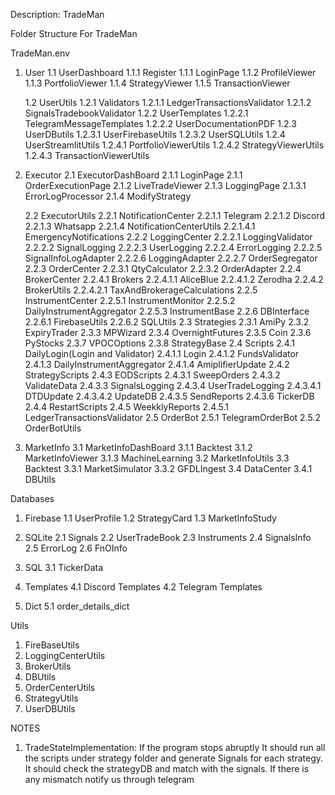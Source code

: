 Description: TradeMan

Folder Structure For TradeMan

TradeMan.env
1. User
    1.1 UserDashboard
        1.1.1 Register
        1.1.1 LoginPage
        1.1.2 ProfileViewer
        1.1.3 PortfolioViewer
        1.1.4 StrategyViewer
        1.1.5 TransactionViewer
   
    1.2 UserUtils
        1.2.1 Validators
            1.2.1.1 LedgerTransactionsValidator
            1.2.1.2 SignalsTradebookValidator
        1.2.2 UserTemplates
            1.2.2.1 TelegramMessageTemplates
            1.2.2.2 UserDocumentationPDF
        1.2.3 UserDButils
            1.2.3.1 UserFirebaseUtils
            1.2.3.2 UserSQLUtils
        1.2.4 UserStreamlitUtils
            1.2.4.1 PortfolioViewerUtils
            1.2.4.2 StrategyViewerUtils
            1.2.4.3 TransactionViewerUtils

3. Executor
    2.1 ExecutorDashBoard
        2.1.1 LoginPage
        2.1.1 OrderExecutionPage
        2.1.2 LiveTradeViewer
        2.1.3 LoggingPage
            2.1.3.1 ErrorLogProcessor
        2.1.4 ModifyStrategy

    2.2 ExecutorUtils
        2.2.1 NotificationCenter
            2.2.1.1 Telegram
            2.2.1.2 Discord
            2.2.1.3 Whatsapp
            2.2.1.4 NotificationCenterUtils
                2.2.1.4.1 EmergencyNotifications
        2.2.2 LoggingCenter
            2.2.2.1 LoggingValidator
            2.2.2.2 SignalLogging
            2.2.2.3 UserLogging
            2.2.2.4 ErrorLogging
            2.2.2.5 SignalInfoLogAdapter
            2.2.2.6 LoggingAdapter
            2.2.2.7 OrderSegregator
        2.2.3 OrderCenter
            2.2.3.1 QtyCalculator
            2.2.3.2 OrderAdapter
        2.2.4 BrokerCenter
            2.2.4.1 Brokers
               2.2.4.1.1 AliceBlue
               2.2.4.1.2 Zerodha
            2.2.4.2 BrokerUtils
                2.2.4.2.1 TaxAndBrokerageCalculations
        2.2.5 InstrumentCenter
            2.2.5.1 InstrumentMonitor
            2.2.5.2 DailyInstrumentAggregator
            2.2.5.3 InstrumentBase
        2.2.6 DBInterface
            2.2.6.1 FirebaseUtils
            2.2.6.2 SQLUtils
    2.3 Strategies
        2.3.1 AmiPy
        2.3.2 ExpiryTrader
        2.3.3 MPWizard
        2.3.4 OvernightFutures
        2.3.5 Coin
        2.3.6 PyStocks
        2.3.7 VPOCOptions
        2.3.8 StrategyBase
    2.4 Scripts
        2.4.1 DailyLogin(Login and Validator)
            2.4.1.1 Login
            2.4.1.2 FundsValidator
            2.4.1.3 DailyInstrumentAggregator
            2.4.1.4 AmiplifierUpdate
        2.4.2 StrategyScripts
        2.4.3 EODScripts
            2.4.3.1 SweepOrders
            2.4.3.2 ValidateData
            2.4.3.3 SignalsLogging
            2.4.3.4 UserTradeLogging
                2.4.3.4.1 DTDUpdate
                2.4.3.4.2 UpdateDB
            2.4.3.5 SendReports
            2.4.3.6 TickerDB
        2.4.4 RestartScripts
        2.4.5 WeekklyReports
            2.4.5.1 LedgerTransactionsValidator
    2.5 OrderBot
        2.5.1 TelegramOrderBot
        2.5.2 OrderBotUtils


3. MarketInfo
    3.1 MarketInfoDashBoard
        3.1.1 Backtest
        3.1.2 MarketInfoViewer
        3.1.3 MachineLearning
    3.2 MarketInfoUtils
    3.3 Backtest
        3.3.1 MarketSimulator
        3.3.2 GFDLIngest
    3.4 DataCenter
        3.4.1 DBUtils


Databases
1. Firebase
    1.1 UserProfile
    1.2 StrategyCard
    1.3 MarketInfoStudy

2. SQLite
    2.1 Signals
    2.2 UserTradeBook
    2.3 Instruments
    2.4 SignalsInfo
    2.5 ErrorLog
    2.6 FnOInfo

3. SQL
    3.1 TickerData

4. Templates
    4.1 Discord Templates
    4.2 Telegram Templates
    
5. Dict
    5.1 order_details_dict

Utils
1. FireBaseUtils
2. LoggingCenterUtils
3. BrokerUtils
4. DBUtils
5. OrderCenterUtils
6. StrategyUtils
7. UserDBUtils



NOTES 
1. TradeStateImplementation: If the program stops abruptly It should run all the scripts under strategy folder and generate Signals for each strategy. It should check the strategyDB and match with the signals. If there is any mismatch notify us through telegram
